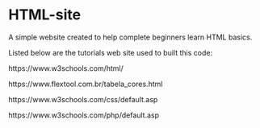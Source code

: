 # HTML-site
A simple website created to help complete beginners learn HTML basics. 

Listed below are the tutorials web site used to built this code: 
<p>https://www.w3schools.com/html/</p>
<p>https://www.flextool.com.br/tabela_cores.html</p>
<p>https://www.w3schools.com/css/default.asp</p>
<p>https://www.w3schools.com/php/default.asp</p>
